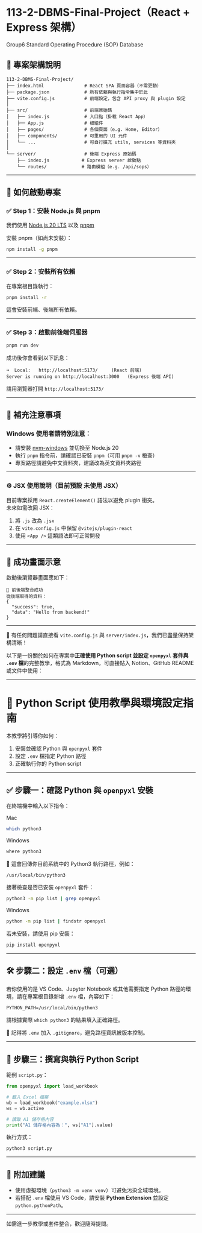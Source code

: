 # 113-2-DBMS-Final-Project（React + Express 架構）
Group6 Standard Operating Procedure (SOP) Database

## 📁 專案架構說明

```
113-2-DBMS-Final-Project/
├── index.html               # React SPA 頁面容器（不需更動）
├── package.json             # 所有依賴與執行指令集中於此
├── vite.config.js           # 前端設定，包含 API proxy 與 plugin 設定
│
├── src/                     # 前端原始碼
│   ├── index.js             # 入口點（掛載 React App）
│   ├── App.js               # 根組件
│   ├── pages/               # 各個頁面（e.g. Home, Editor）
│   ├── components/          # 可重用的 UI 元件
│   └── ...                  # 可自行擴充 utils, services 等資料夾
│
└── server/                  # 後端 Express 原始碼
    ├── index.js            # Express server 啟動點
    └── routes/             # 路由模組（e.g. /api/sops）
```

---

## 🚀 如何啟動專案

### ✅ Step 1：安裝 Node.js 與 pnpm

我們使用 [Node.js 20 LTS](https://nodejs.org/en) 以及 [pnpm](https://pnpm.io)

安裝 pnpm（如尚未安裝）：
```bash
npm install -g pnpm
```

---

### ✅ Step 2：安裝所有依賴

在專案根目錄執行：

```bash
pnpm install -r
```

這會安裝前端、後端所有依賴。

---

### ✅ Step 3：啟動前後端伺服器

```bash
pnpm run dev
```

成功後你會看到以下訊息：
```
➜  Local:   http://localhost:5173/     (React 前端)
Server is running on http://localhost:3000   (Express 後端 API)
```

請用瀏覽器打開 `http://localhost:5173/`

---

## 📌 補充注意事項

### Windows 使用者請特別注意：
- 請安裝 [nvm-windows](https://github.com/coreybutler/nvm-windows) 並切換至 Node.js 20
- 執行 `pnpm` 指令前，請確認已安裝 `pnpm`（可用 `pnpm -v` 檢查）
- 專案路徑請避免中文資料夾，建議改為英文資料夾路徑

---

### ⚙️ JSX 使用說明（目前預設 **未使用 JSX**）

目前專案採用 `React.createElement()` 語法以避免 plugin 衝突。  
未來如需改回 JSX：

1. 將 `.js` 改為 `.jsx`
2. 在 `vite.config.js` 中保留 `@vitejs/plugin-react`
3. 使用 `<App />` 這類語法即可正常開發

---

## 🧪 成功畫面示意

啟動後瀏覽器畫面應如下：

```
🎉 前後端整合成功
從後端取得的資料：
{
  "success": true,
  "data": "Hello from backend!"
}
```

---

📮 有任何問題請直接看 `vite.config.js` 與 `server/index.js`，我們已盡量保持架構清晰！



以下是一份關於如何在專案中**正確使用 Python script 並設定 `openpyxl` 套件與 `.env` 檔**的完整教學，格式為 Markdown，可直接貼入 Notion、GitHub README 或文件中使用：

---

# 🐍 Python Script 使用教學與環境設定指南

本教學將引導你如何：

1. 安裝並確認 Python 與 `openpyxl` 套件
2. 設定 `.env` 檔指定 Python 路徑
3. 正確執行你的 Python script

---

## ✅ 步驟一：確認 Python 與 `openpyxl` 安裝

在終端機中輸入以下指令：

Mac
```bash
which python3
```
Windows
```bash
where python3
```


📌 這會回傳你目前系統中的 Python3 執行路徑，例如：

```
/usr/local/bin/python3
```

接著檢查是否已安裝 `openpyxl` 套件：

```bash
python3 -m pip list | grep openpyxl
```
Windows
```bash
python -m pip list | findstr openpyxl
```

若未安裝，請使用 pip 安裝：

```bash
pip install openpyxl
```
---

## 🛠️ 步驟二：設定 `.env` 檔（可選）

若你使用的是 VS Code、Jupyter Notebook 或其他需要指定 Python 路徑的環境，請在專案根目錄新增 `.env` 檔，內容如下：

```env
PYTHON_PATH=/usr/local/bin/python3
```

請根據實際 `which python3` 的結果填入正確路徑。

📌 記得將 `.env` 加入 `.gitignore`，避免路徑資訊被版本控制。

---

## 🚀 步驟三：撰寫與執行 Python Script

範例 `script.py`：

```python
from openpyxl import load_workbook

# 載入 Excel 檔案
wb = load_workbook("example.xlsx")
ws = wb.active

# 讀取 A1 儲存格內容
print("A1 儲存格內容為：", ws["A1"].value)
```

執行方式：

```bash
python3 script.py
```

---

## 🧪 附加建議

* 使用虛擬環境（`python3 -m venv venv`）可避免污染全域環境。
* 若搭配 `.env` 檔使用 VS Code，請安裝 **Python Extension** 並設定 `python.pythonPath`。

---

如需進一步教學或套件整合，歡迎隨時提問。

